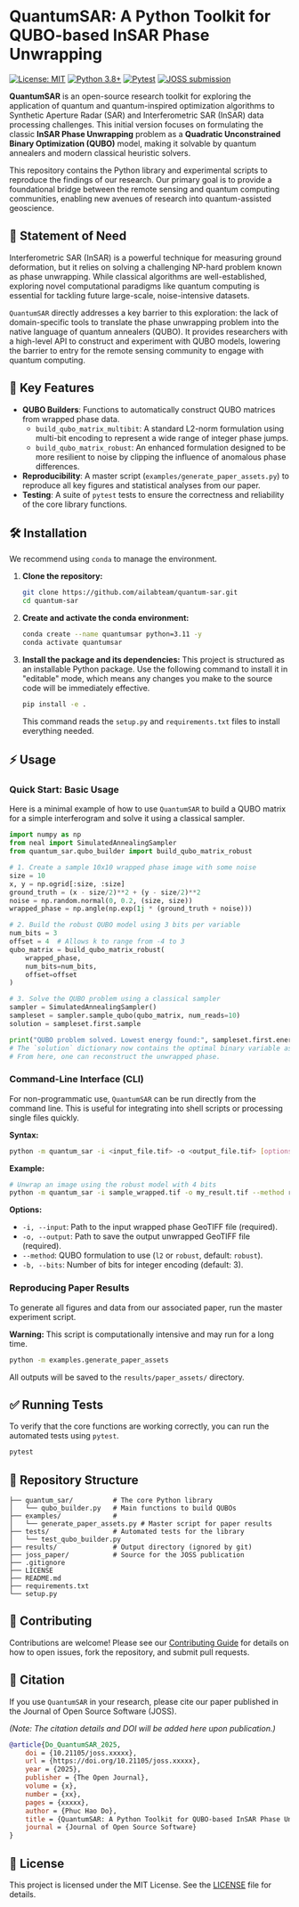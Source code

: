 # QuantumSAR: A Python Toolkit for QUBO-based InSAR Phase Unwrapping

[![License: MIT](https://img.shields.io/badge/License-MIT-blue.svg)](https://opensource.org/licenses/MIT)
[![Python 3.8+](https://img.shields.io/badge/python-3.8+-blue.svg)](https://www.python.org/downloads/)
[![Pytest](https://github.com/ailabteam/quantum-sar/actions/workflows/pytest.yml/badge.svg)](https://github.com/ailabteam/quantum-sar/actions/workflows/pytest.yml)
[![JOSS submission](https://joss.theoj.org/papers/10.21105/joss.xxxxx/status.svg)](https://joss.theoj.org/papers/10.21105/joss.xxxxx)

**QuantumSAR** is an open-source research toolkit for exploring the application of quantum and quantum-inspired optimization algorithms to Synthetic Aperture Radar (SAR) and Interferometric SAR (InSAR) data processing challenges. This initial version focuses on formulating the classic **InSAR Phase Unwrapping** problem as a **Quadratic Unconstrained Binary Optimization (QUBO)** model, making it solvable by quantum annealers and modern classical heuristic solvers.

This repository contains the Python library and experimental scripts to reproduce the findings of our research. Our primary goal is to provide a foundational bridge between the remote sensing and quantum computing communities, enabling new avenues of research into quantum-assisted geoscience.

## 📖 Statement of Need

Interferometric SAR (InSAR) is a powerful technique for measuring ground deformation, but it relies on solving a challenging NP-hard problem known as phase unwrapping. While classical algorithms are well-established, exploring novel computational paradigms like quantum computing is essential for tackling future large-scale, noise-intensive datasets.

`QuantumSAR` directly addresses a key barrier to this exploration: the lack of domain-specific tools to translate the phase unwrapping problem into the native language of quantum annealers (QUBO). It provides researchers with a high-level API to construct and experiment with QUBO models, lowering the barrier to entry for the remote sensing community to engage with quantum computing.

## 🚀 Key Features

*   **QUBO Builders**: Functions to automatically construct QUBO matrices from wrapped phase data.
    *   `build_qubo_matrix_multibit`: A standard L2-norm formulation using multi-bit encoding to represent a wide range of integer phase jumps.
    *   `build_qubo_matrix_robust`: An enhanced formulation designed to be more resilient to noise by clipping the influence of anomalous phase differences.
*   **Reproducibility**: A master script (`examples/generate_paper_assets.py`) to reproduce all key figures and statistical analyses from our paper.
*   **Testing**: A suite of `pytest` tests to ensure the correctness and reliability of the core library functions.

## 🛠️ Installation

We recommend using `conda` to manage the environment.

1.  **Clone the repository:**
    ```bash
    git clone https://github.com/ailabteam/quantum-sar.git
    cd quantum-sar
    ```

2.  **Create and activate the conda environment:**
    ```bash
    conda create --name quantumsar python=3.11 -y
    conda activate quantumsar
    ```

3.  **Install the package and its dependencies:**
    This project is structured as an installable Python package. Use the following command to install it in "editable" mode, which means any changes you make to the source code will be immediately effective.
    ```bash
    pip install -e .
    ```
    This command reads the `setup.py` and `requirements.txt` files to install everything needed.

## ⚡ Usage

### Quick Start: Basic Usage

Here is a minimal example of how to use `QuantumSAR` to build a QUBO matrix for a simple interferogram and solve it using a classical sampler.

```python
import numpy as np
from neal import SimulatedAnnealingSampler
from quantum_sar.qubo_builder import build_qubo_matrix_robust

# 1. Create a sample 10x10 wrapped phase image with some noise
size = 10
x, y = np.ogrid[:size, :size]
ground_truth = (x - size/2)**2 + (y - size/2)**2
noise = np.random.normal(0, 0.2, (size, size))
wrapped_phase = np.angle(np.exp(1j * (ground_truth + noise)))

# 2. Build the robust QUBO model using 3 bits per variable
num_bits = 3
offset = 4  # Allows k to range from -4 to 3
qubo_matrix = build_qubo_matrix_robust(
    wrapped_phase,
    num_bits=num_bits,
    offset=offset
)

# 3. Solve the QUBO problem using a classical sampler
sampler = SimulatedAnnealingSampler()
sampleset = sampler.sample_qubo(qubo_matrix, num_reads=10)
solution = sampleset.first.sample

print("QUBO problem solved. Lowest energy found:", sampleset.first.energy)
# The `solution` dictionary now contains the optimal binary variable assignments.
# From here, one can reconstruct the unwrapped phase.
```

### Command-Line Interface (CLI)

For non-programmatic use, `QuantumSAR` can be run directly from the command line. This is useful for integrating into shell scripts or processing single files quickly.

**Syntax:**
```bash
python -m quantum_sar -i <input_file.tif> -o <output_file.tif> [options]
```

**Example:**
```bash
# Unwrap an image using the robust model with 4 bits
python -m quantum_sar -i sample_wrapped.tif -o my_result.tif --method robust --bits 4
```

**Options:**
*   `-i, --input`: Path to the input wrapped phase GeoTIFF file (required).
*   `-o, --output`: Path to save the output unwrapped GeoTIFF file (required).
*   `--method`: QUBO formulation to use (`l2` or `robust`, default: `robust`).
*   `-b, --bits`: Number of bits for integer encoding (default: 3).
    
### Reproducing Paper Results

To generate all figures and data from our associated paper, run the master experiment script.

**Warning:** This script is computationally intensive and may run for a long time.

```bash
python -m examples.generate_paper_assets
```
All outputs will be saved to the `results/paper_assets/` directory.

## ✅ Running Tests

To verify that the core functions are working correctly, you can run the automated tests using `pytest`.

```bash
pytest
```

## 📂 Repository Structure

```
├── quantum_sar/          # The core Python library
│   └── qubo_builder.py   # Main functions to build QUBOs
├── examples/             #
│   └── generate_paper_assets.py # Master script for paper results
├── tests/                # Automated tests for the library
│   └── test_qubo_builder.py
├── results/              # Output directory (ignored by git)
├── joss_paper/           # Source for the JOSS publication
├── .gitignore
├── LICENSE
├── README.md
├── requirements.txt
└── setup.py
```

## 🤝 Contributing

Contributions are welcome! Please see our [Contributing Guide](CONTRIBUTING.md) for details on how to open issues, fork the repository, and submit pull requests.

## 📜 Citation

If you use `QuantumSAR` in your research, please cite our paper published in the Journal of Open Source Software (JOSS).

*(Note: The citation details and DOI will be added here upon publication.)*

```bibtex
@article{Do_QuantumSAR_2025,
    doi = {10.21105/joss.xxxxx},
    url = {https://doi.org/10.21105/joss.xxxxx},
    year = {2025},
    publisher = {The Open Journal},
    volume = {x},
    number = {xx},
    pages = {xxxxx},
    author = {Phuc Hao Do},
    title = {QuantumSAR: A Python Toolkit for QUBO-based InSAR Phase Unwrapping},
    journal = {Journal of Open Source Software}
}
```

## 📝 License

This project is licensed under the MIT License. See the [LICENSE](LICENSE) file for details.
